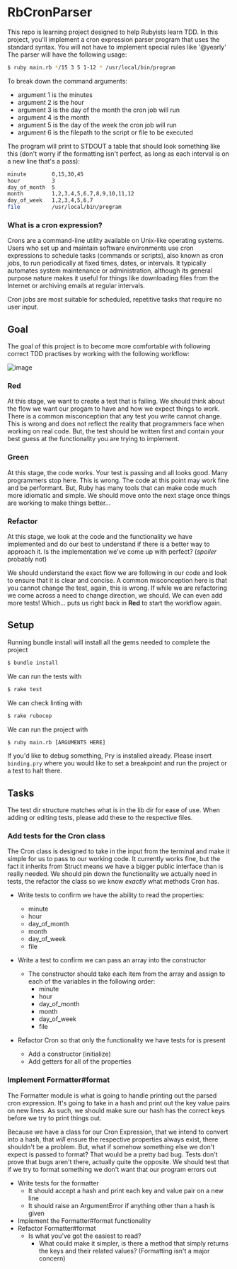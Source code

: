 # RbCronParser

This repo is learning project designed to help Rubyists learn TDD. In this project, you'll implement a cron expression parser program that uses the standard syntax. You will not have to implement special rules like '@yearly' The parser will have the following usage:

```bash
$ ruby main.rb */15 3 5 1-12 * /usr/local/bin/program
```
To break down the command arguments:
- argument 1 is the minutes
- argument 2 is the hour
- argument 3 is the day of the month the cron job will run
- argument 4 is the month
- argument 5 is the day of the week the cron job will run
- argument 6 is the filepath to the script or file to be executed

The program will print to STDOUT a table that should look something like this (don't worry if the formatting isn't perfect, as long as each interval is on a new line that's a pass):

```bash
minute        0,15,30,45
hour          3
day_of_month  5
month         1,2,3,4,5,6,7,8,9,10,11,12
day_of_week   1,2,3,4,5,6,7
file          /usr/local/bin/program
```

### What is a cron expression?
Crons are a command-line utility available on Unix-like operating systems. Users who set up and maintain software environments use cron expressions to schedule tasks (commands or scripts), also known as cron jobs, to run periodically at fixed times, dates, or intervals. It typically automates system maintenance or administration, although its general purpose nature makes it useful for things like downloading files from the Internet or archiving emails at regular intervals.

Cron jobs are most suitable for scheduled, repetitive tasks that require no user input.

## Goal
The goal of this project is to become more comfortable with following correct TDD practises by working with the following workflow:

![image](https://miro.medium.com/max/1024/1*749GtQGqamkOqfOe40o_Tg.png)

### Red 
At this stage, we want to create a test that is failing. We should think about the flow we want our progam to have and how we expect things to work. There is a common misconception that any test you write cannot change. This is wrong and does not reflect the reality that programmers face when working on real code. But, the test should be written first and contain your best guess at the functionality you are trying to implement.

### Green
At this stage, the code works. Your test is passing and all looks good. Many programmers stop here. This is wrong. The code at this point may work fine and be performant. But, Ruby has many tools that can make code much more idiomatic and simple. We should move onto the next stage once things are working to make things better...

### Refactor
At this stage, we look at the code and the functionality we have implemented and do our best to understand if there is a better way to approach it. Is the implementation we've come up with perfect? (*spoiler* probably not)

We should understand the exact flow we are following in our code and look to ensure that it is clear and concise. A common misconception here is that you cannot change the test, again, this is wrong. If while we are refactoring we come across a need to change direction, we should. We can even add more tests! Which... puts us right back in **Red** to start the workflow again.

## Setup
Running bundle install will install all the gems needed to complete the project
```bash
$ bundle install
```
We can run the tests with
```bash
$ rake test
```
We can check linting with
```bash
$ rake rubocop
```
We can run the project with
```bash
$ ruby main.rb [ARGUMENTS HERE]
```
If you'd like to debug something, Pry is installed already. Please insert `binding.pry` where you would like to set a breakpoint and run the project or a test to halt there.

## Tasks
The test dir structure matches what is in the lib dir for ease of use. When adding or editing tests, please add these to the respective files.

### Add tests for the Cron class

The Cron class is designed to take in the input from the terminal and make it simple for us to pass to our working code. It currently works fine, but the fact it inherits from Struct means we have a bigger public interface than is really needed. We should pin down the functionality we actually need in tests, the refactor the class so we know *exactly* what methods Cron has.
- Write tests to confirm we have the ability to read the properties: 
    - minute
    - hour
    - day_of_month
    - month
    - day_of_week
    - file

- Write a test to confirm we can pass an array into the constructor
    - The constructor should take each item from the array and assign to each of the variables in the following order:
        - minute
        - hour
        - day_of_month
        - month
        - day_of_week
        - file

- Refactor Cron so that only the functionality we have tests for is present
    - Add a constructor (initialize)
    - Add getters for all of the properties

### Implement Formatter#format
The Formatter module is what is going to handle printing out the parsed cron expression. It's going to take in a hash and print out the key value pairs on new lines. As such, we should make sure our hash has the correct keys before we try to print things out.

Because we have a class for our Cron Expression, that we intend to convert into a hash, that *will* ensure the respective properties always exist, there shouldn't be a problem. But, what if somehow something else we don't expect is passed to format? That would be a pretty bad bug. Tests don't prove that bugs aren't there, actually quite the opposite. We should test that if we try to format something we don't want that our program errors out

- Write tests for the formatter
    - It should accept a hash and print each key and value pair on a new line
    - It should raise an ArgumentError if anything other than a hash is given
- Implement the Formatter#format functionality
- Refactor Formatter#format
    - Is what you've got the easiest to read?
        - What could make it simpler, is there a method that simply returns the keys and their related values? (Formatting isn't a major concern)


